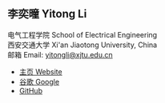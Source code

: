 <br />
  
## 李奕曈 Yitong Li 
电气工程学院 School of Electrical Engineering  
西安交通大学 Xi'an Jiaotong University, China  
邮箱 Email: yitongli@xjtu.edu.cn  

- [主页 Website](https://gr.xjtu.edu.cn/web/yitongli/personalpage)
- [谷歌 Google](https://scholar.google.com/citations?user=b3tutrQAAAAJ&hl=en)
- [GitHub](https://github.com/yt-li)

<br />
<br />
